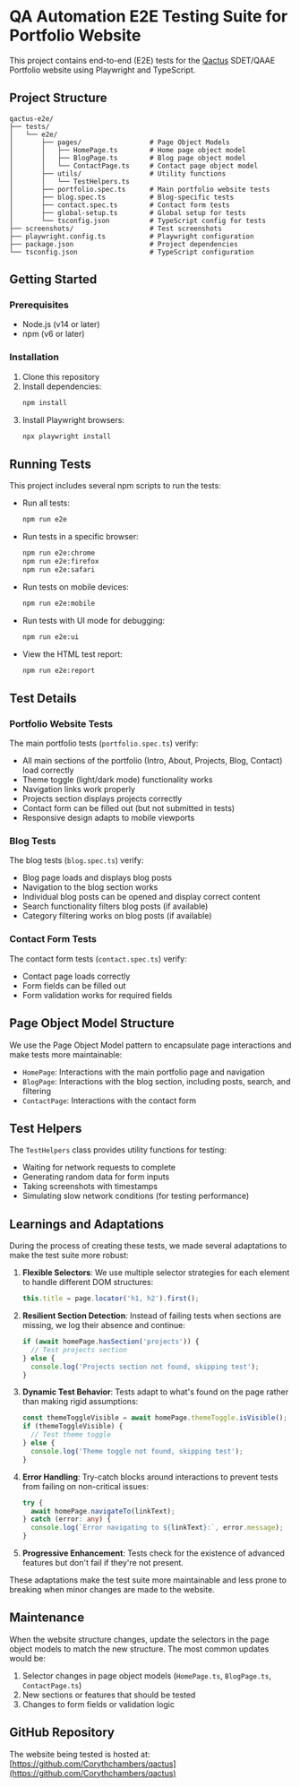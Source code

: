 # QA Automation E2E Testing Suite for Portfolio Website

This project contains end-to-end (E2E) tests for the [Qactus](https://qactus.io) SDET/QAAE Portfolio website using Playwright and TypeScript.

## Project Structure

```
qactus-e2e/
├── tests/
│   └── e2e/
│       ├── pages/                 # Page Object Models
│       │   ├── HomePage.ts        # Home page object model
│       │   ├── BlogPage.ts        # Blog page object model
│       │   └── ContactPage.ts     # Contact page object model
│       ├── utils/                 # Utility functions
│       │   └── TestHelpers.ts
│       ├── portfolio.spec.ts      # Main portfolio website tests
│       ├── blog.spec.ts           # Blog-specific tests
│       ├── contact.spec.ts        # Contact form tests
│       ├── global-setup.ts        # Global setup for tests
│       └── tsconfig.json          # TypeScript config for tests
├── screenshots/                   # Test screenshots
├── playwright.config.ts           # Playwright configuration
├── package.json                   # Project dependencies
└── tsconfig.json                  # TypeScript configuration
```

## Getting Started

### Prerequisites

- Node.js (v14 or later)
- npm (v6 or later)

### Installation

1. Clone this repository
2. Install dependencies:
   ```bash
   npm install
   ```
3. Install Playwright browsers:
   ```bash
   npx playwright install
   ```

## Running Tests

This project includes several npm scripts to run the tests:

- Run all tests:

  ```bash
  npm run e2e
  ```

- Run tests in a specific browser:

  ```bash
  npm run e2e:chrome
  npm run e2e:firefox
  npm run e2e:safari
  ```

- Run tests on mobile devices:

  ```bash
  npm run e2e:mobile
  ```

- Run tests with UI mode for debugging:

  ```bash
  npm run e2e:ui
  ```

- View the HTML test report:
  ```bash
  npm run e2e:report
  ```

## Test Details

### Portfolio Website Tests

The main portfolio tests (`portfolio.spec.ts`) verify:

- All main sections of the portfolio (Intro, About, Projects, Blog, Contact) load correctly
- Theme toggle (light/dark mode) functionality works
- Navigation links work properly
- Projects section displays projects correctly
- Contact form can be filled out (but not submitted in tests)
- Responsive design adapts to mobile viewports

### Blog Tests

The blog tests (`blog.spec.ts`) verify:

- Blog page loads and displays blog posts
- Navigation to the blog section works
- Individual blog posts can be opened and display correct content
- Search functionality filters blog posts (if available)
- Category filtering works on blog posts (if available)

### Contact Form Tests

The contact form tests (`contact.spec.ts`) verify:

- Contact page loads correctly
- Form fields can be filled out
- Form validation works for required fields

## Page Object Model Structure

We use the Page Object Model pattern to encapsulate page interactions and make tests more maintainable:

- `HomePage`: Interactions with the main portfolio page and navigation
- `BlogPage`: Interactions with the blog section, including posts, search, and filtering
- `ContactPage`: Interactions with the contact form

## Test Helpers

The `TestHelpers` class provides utility functions for testing:

- Waiting for network requests to complete
- Generating random data for form inputs
- Taking screenshots with timestamps
- Simulating slow network conditions (for testing performance)

## Learnings and Adaptations

During the process of creating these tests, we made several adaptations to make the test suite more robust:

1. **Flexible Selectors**: We use multiple selector strategies for each element to handle different DOM structures:

   ```typescript
   this.title = page.locator('h1, h2').first();
   ```

2. **Resilient Section Detection**: Instead of failing tests when sections are missing, we log their absence and continue:

   ```typescript
   if (await homePage.hasSection('projects')) {
     // Test projects section
   } else {
     console.log('Projects section not found, skipping test');
   }
   ```

3. **Dynamic Test Behavior**: Tests adapt to what's found on the page rather than making rigid assumptions:

   ```typescript
   const themeToggleVisible = await homePage.themeToggle.isVisible();
   if (themeToggleVisible) {
     // Test theme toggle
   } else {
     console.log('Theme toggle not found, skipping test');
   }
   ```

4. **Error Handling**: Try-catch blocks around interactions to prevent tests from failing on non-critical issues:

   ```typescript
   try {
     await homePage.navigateTo(linkText);
   } catch (error: any) {
     console.log(`Error navigating to ${linkText}:`, error.message);
   }
   ```

5. **Progressive Enhancement**: Tests check for the existence of advanced features but don't fail if they're not present.

These adaptations make the test suite more maintainable and less prone to breaking when minor changes are made to the website.

## Maintenance

When the website structure changes, update the selectors in the page object models to match the new structure. The most common updates would be:

1. Selector changes in page object models (`HomePage.ts`, `BlogPage.ts`, `ContactPage.ts`)
2. New sections or features that should be tested
3. Changes to form fields or validation logic

## GitHub Repository

The website being tested is hosted at: [https://github.com/Corythchambers/qactus](https://github.com/Corythchambers/qactus)
